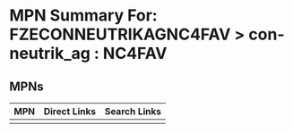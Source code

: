 



# MPN Summary For: FZECONNEUTRIKAGNC4FAV > con-neutrik_ag : NC4FAV

## MPNs
  

|MPN|Direct Links|Search Links|
| :--- | :--- | :--- |
||||

